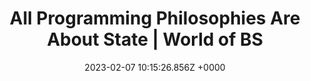---
title: "All Programming Philosophies Are About State | World of BS"
link: "https://www.worldofbs.com/minimize-state/"
date: "2023-02-07 10:15:26.856Z +0000"
description: 
category: "articles"
---